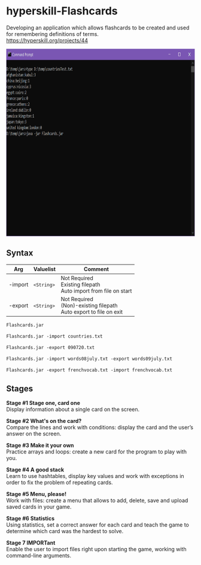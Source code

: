 # hyperskill-Flashcards
Developing an application which allows flashcards to be created and used for remembering definitions of terms.  
https://hyperskill.org/projects/44

<img src="https://github.com/drtierney/hyperskill-Flashcards/blob/main/Flashcards.gif" width="800" height="500" />

## Syntax

| Arg | Valuelist | Comment
| --- | --------- | ------- |
| -import | `<String>` | Not Required<br>Existing filepath<br>Auto import from file on start|
| -export | `<String>` | Not Required<br>(Non)-existing filepath<br>Auto export to file on exit |


```
Flashcards.jar
```

```
Flashcards.jar -import countries.txt
```

```
Flashcards.jar -export 090720.txt
```

```
Flashcards.jar -import words08july.txt -export words09july.txt
```

```
Flashcards.jar -export frenchvocab.txt -import frenchvocab.txt
```

## Stages

**Stage #1 Stage one, card one**  
Display information about a single card on the screen.

**Stage #2 What's on the card?**  
Compare the lines and work with conditions: display the card and the user’s answer on the screen.

**Stage #3 Make it your own**  
Practice arrays and loops: create a new card for the program to play with you.

**Stage #4 A good stack**  
Learn to use hashtables, display key values and work with exceptions in order to fix the problem of repeating cards.

**Stage #5 Menu, please!**  
Work with files: create a menu that allows to add, delete, save and upload saved cards in your game.

**Stage #6 Statistics**  
Using statistics, set a correct answer for each card and teach the game to determine which card was the hardest to solve.

**Stage 7 IMPORTant**  
Enable the user to import files right upon starting the game, working with command-line arguments. 
